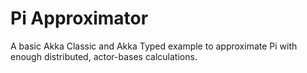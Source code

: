# Pi Approximator

A basic Akka Classic and Akka Typed example to approximate Pi with enough distributed, actor-bases calculations.
